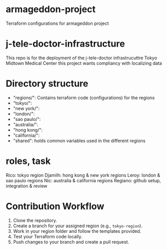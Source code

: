 # armageddon-project
Terraform configurations for armageddon project
# j-tele-doctor-infrastructure
This repo is for the deployment of the j-tele-doctor infrastrucuttre Tokyo Midtown Medical Center
this project wants compliancy with localizing data


# Directory structure
- "regions/": Contains terraform code (configurations) for the regions
- "tokyo/": 
- "new york/": 
- "london/": 
- "sao paulo/": 
- "australia/": 
- "hong kong/": 
- "california/": 
- "shared": holds common variables used in the different regions


# roles, task
Rico: tokyo region
Djamilh: hong kong & new york regions
Leroy: london & sao paulo regions
Nic: australia & california regions
Regiano: github setup, integration & review


# Contribution Workflow
1. Clone the repository.
2. Create a branch for your assigned region (e.g., `tokyo-region`).
3. Work in your region folder and follow the templates provided.
4. Test your Terraform code locally.
5. Push changes to your branch and create a pull request.
